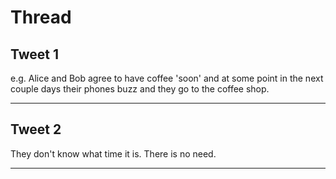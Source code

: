 # Thread

## Tweet 1

e.g. Alice and Bob agree to have coffee 'soon' and at some point in the next couple days their phones buzz and they go to the coffee shop.

---

## Tweet 2

They don't know what time it is. There is no need.

---

